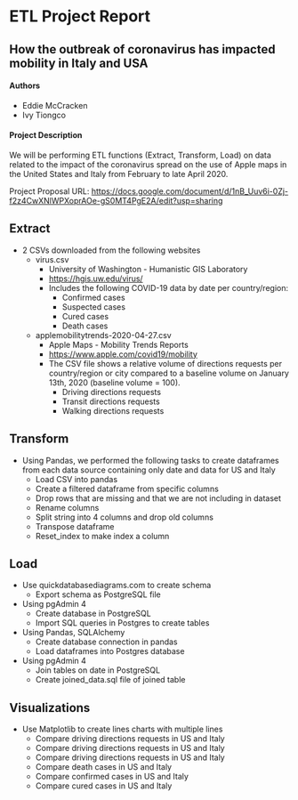 # ETL Project Report
## How the outbreak of coronavirus has impacted mobility in Italy and USA

#### Authors
* Eddie McCracken
* Ivy Tiongco

#### Project Description

We will be performing ETL functions (Extract, Transform, Load) on data related to the impact of the coronavirus spread on the use of Apple maps in the United States and Italy from February to late April 2020. 

Project Proposal
URL: https://docs.google.com/document/d/1nB_Uuv6i-0Zj-f2z4CwXNlWPXoprAOe-gS0MT4PgE2A/edit?usp=sharing

## Extract
* 2 CSVs downloaded from the following websites
  * virus.csv
    * University of Washington - Humanistic GIS Laboratory
    * https://hgis.uw.edu/virus/
    * Includes the following COVID-19 data by date per country/region:
      * Confirmed cases
      * Suspected cases
      * Cured cases
      * Death cases
  * applemobilitytrends-2020-04-27.csv
    * Apple Maps - Mobility Trends Reports
    * https://www.apple.com/covid19/mobility
    * The CSV file shows a relative volume of directions requests per country/region or city compared to a baseline volume on January 13th, 2020 (baseline volume = 100).
      * Driving directions requests
      * Transit directions requests
      * Walking directions requests

## Transform
* Using Pandas, we performed the following tasks to create dataframes from each data source containing only date and data for US and Italy
  * Load CSV into pandas
  * Create a filtered dataframe from specific columns
  * Drop rows that are missing and that we are not including in dataset
  * Rename columns
  * Split string into 4 columns and drop old columns
  * Transpose dataframe
  * Reset_index to make index a column

## Load
* Use quickdatabasediagrams.com to create schema
  * Export schema as PostgreSQL file
* Using pgAdmin 4
  * Create database in PostgreSQL 
  * Import SQL queries in Postgres to create tables
* Using Pandas, SQLAlchemy
  * Create database connection in pandas
  * Load dataframes into Postgres database
* Using pgAdmin 4
  * Join tables on date in PostgreSQL
  * Create joined_data.sql file of joined table

## Visualizations
* Use Matplotlib to create lines charts with multiple lines
  * Compare driving directions requests in US and Italy
  * Compare driving directions requests in US and Italy
  * Compare driving directions requests in US and Italy
  * Compare death cases in US and Italy
  * Compare confirmed cases in US and Italy
  * Compare cured cases in US and Italy
